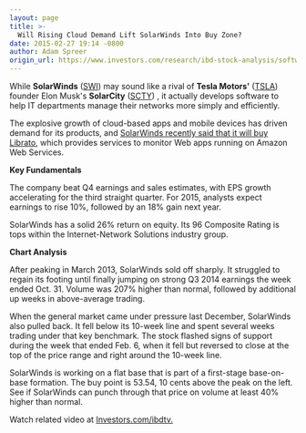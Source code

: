 ```yaml
---
layout: page
title: >-
  Will Rising Cloud Demand Lift SolarWinds Into Buy Zone?
date: 2015-02-27 19:14 -0800
author: Adam Spreer
origin_url: https://www.investors.com/research/ibd-stock-analysis/software-stock-solarwinds-buys-librato/
---
```






While **SolarWinds** ([SWI](https://research.investors.com/quote.aspx?symbol=SWI)) may sound like a rival of **Tesla Motors'** ([TSLA](https://research.investors.com/quote.aspx?symbol=TSLA)) founder Elon Musk's **SolarCity** ([SCTY](https://research.investors.com/quote.aspx?symbol=SCTY)) , it actually develops software to help IT departments manage their networks more simply and efficiently.


The explosive growth of cloud-based apps and mobile devices has driven demand for its products, and [SolarWinds recently said that it will buy Librato](http://news.investors.com/013015-737113-solarwinds-acquires-librato-earnings-top-consensus-estimates.htm), which provides services to monitor Web apps running on Amazon Web Services.


**Key Fundamentals**


The company beat Q4 earnings and sales estimates, with EPS growth accelerating for the third straight quarter. For 2015, analysts expect earnings to rise 10%, followed by an 18% gain next year.


SolarWinds has a solid 26% return on equity. Its 96 Composite Rating is tops within the Internet-Network Solutions industry group.


**Chart Analysis**


After peaking in March 2013, SolarWinds sold off sharply. It struggled to regain its footing until finally jumping on strong Q3 2014 earnings the week ended Oct. 31. Volume was 207% higher than normal, followed by additional up weeks in above-average trading.


When the general market came under pressure last December, SolarWinds also pulled back. It fell below its 10-week line and spent several weeks trading under that key benchmark. The stock flashed signs of support during the week that ended Feb. 6, when it fell but reversed to close at the top of the price range and right around the 10-week line.


SolarWinds is working on a flat base that is part of a first-stage base-on-base formation. The buy point is 53.54, 10 cents above the peak on the left. See if SolarWinds can punch through that price on volume at least 40% higher than normal.


Watch related video at [Investors.com/ibdtv.](http://ibdtv.investors.com/)




